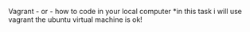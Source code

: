 Vagrant - or - how to code in your local computer
*in this task i will use vagrant the ubuntu virtual machine is ok!
